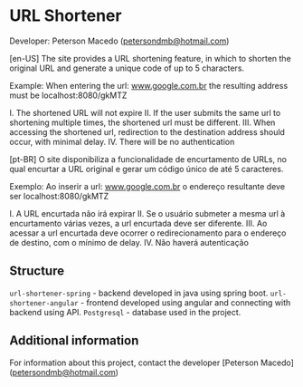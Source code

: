 # URL Shortener

Developer: Peterson Macedo (petersondmb@hotmail.com)

[en-US]
The site provides a URL shortening feature, in which to shorten the original URL and generate a unique code of up to 5 characters.

Example: When entering the url: www.google.com.br the resulting address must be localhost:8080/gkMTZ

I. The shortened URL will not expire
II. If the user submits the same url to shortening multiple times, the shortened url must be different.
III. When accessing the shortened url, redirection to the destination address should occur, with minimal delay.
IV. There will be no authentication

[pt-BR]
O site disponibiliza a funcionalidade de encurtamento de URLs, no qual encurtar a URL original e gerar um código único de até 5 caracteres.

Exemplo: Ao inserir a url: www.google.com.br o endereço resultante deve ser localhost:8080/gkMTZ

I. A URL encurtada não irá expirar
II. Se o usuário submeter a mesma url à encurtamento várias vezes, a url encurtada deve ser diferente.
III. Ao acessar a url encurtada deve ocorrer o redirecionamento para o endereço de destino, com o mínimo de delay.
IV. Não haverá autenticação

## Structure

`url-shortener-spring` - backend developed in java using spring boot.
`url-shortener-angular` - frontend developed using angular and connecting with backend using API.
`Postgresql` - database used in the project.

## Additional information

For information about this project, contact the developer [Peterson Macedo] (petersondmb@hotmail.com)
